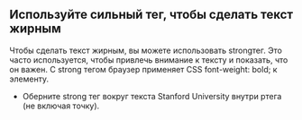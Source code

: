 ## Используйте сильный тег, чтобы сделать текст жирным ##

<p>Чтобы сделать текст жирным, вы можете использовать strongтег. Это часто используется, чтобы привлечь внимание к тексту и показать, что он важен. С strong тегом браузер применяет CSS font-weight: bold; к элементу.

</p>

+ Оберните strong тег вокруг текста Stanford University внутри pтега (не включая точку).
